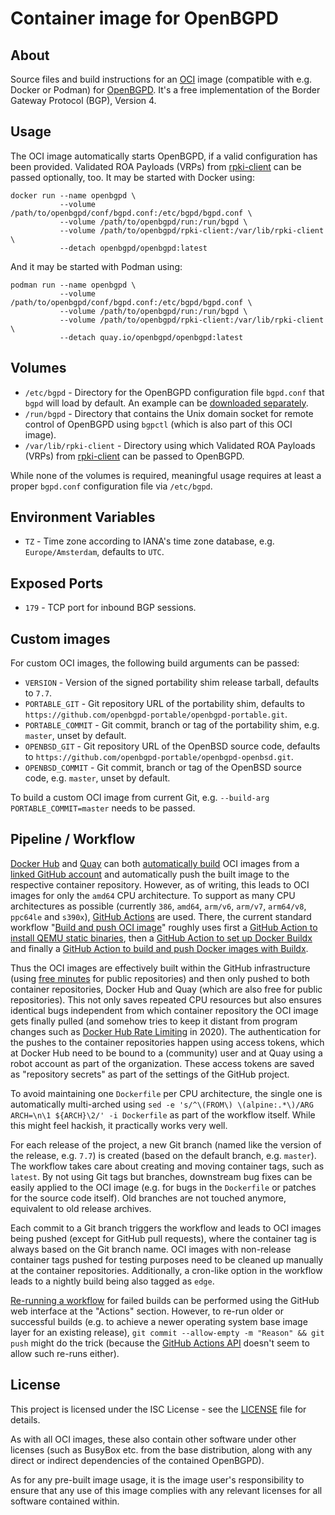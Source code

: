 # Container image for OpenBGPD

## About

Source files and build instructions for an [OCI](https://opencontainers.org/) image (compatible with e.g. Docker or Podman) for [OpenBGPD](https://www.openbgpd.org/). It's a free implementation of the Border Gateway Protocol (BGP), Version 4.

## Usage

The OCI image automatically starts OpenBGPD, if a valid configuration has been provided. Validated ROA Payloads (VRPs) from [rpki-client](https://www.rpki-client.org/) can be passed optionally, too. It may be started with Docker using:

```shell
docker run --name openbgpd \
           --volume /path/to/openbgpd/conf/bgpd.conf:/etc/bgpd/bgpd.conf \
           --volume /path/to/openbgpd/run:/run/bgpd \
           --volume /path/to/openbgpd/rpki-client:/var/lib/rpki-client \
           --detach openbgpd/openbgpd:latest
```

And it may be started with Podman using:

```shell
podman run --name openbgpd \
           --volume /path/to/openbgpd/conf/bgpd.conf:/etc/bgpd/bgpd.conf \
           --volume /path/to/openbgpd/run:/run/bgpd \
           --volume /path/to/openbgpd/rpki-client:/var/lib/rpki-client \
           --detach quay.io/openbgpd/openbgpd:latest
```

## Volumes

  * `/etc/bgpd` - Directory for the OpenBGPD configuration file `bgpd.conf` that `bgpd` will load by default. An example can be [downloaded separately](https://github.com/openbgpd-portable/openbgpd-openbsd/blob/master/src/etc/examples/bgpd.conf).
  * `/run/bgpd` - Directory that contains the Unix domain socket for remote control of OpenBGPD using `bgpctl` (which is also part of this OCI image).
  * `/var/lib/rpki-client` - Directory using which Validated ROA Payloads (VRPs) from [rpki-client](https://www.rpki-client.org/) can be passed to OpenBGPD.

While none of the volumes is required, meaningful usage requires at least a proper `bgpd.conf` configuration file via `/etc/bgpd`.

## Environment Variables

  * `TZ` - Time zone according to IANA's time zone database, e.g. `Europe/Amsterdam`, defaults to `UTC`.

## Exposed Ports

  * `179` - TCP port for inbound BGP sessions.

## Custom images

For custom OCI images, the following build arguments can be passed:

  * `VERSION` - Version of the signed portability shim release tarball, defaults to `7.7`.
  * `PORTABLE_GIT` - Git repository URL of the portability shim, defaults to `https://github.com/openbgpd-portable/openbgpd-portable.git`.
  * `PORTABLE_COMMIT` - Git commit, branch or tag of the portability shim, e.g. `master`, unset by default.
  * `OPENBSD_GIT` - Git repository URL of the OpenBSD source code, defaults to `https://github.com/openbgpd-portable/openbgpd-openbsd.git`.
  * `OPENBSD_COMMIT` - Git commit, branch or tag of the OpenBSD source code, e.g. `master`, unset by default.

To build a custom OCI image from current Git, e.g. `--build-arg PORTABLE_COMMIT=master` needs to be passed.

## Pipeline / Workflow

[Docker Hub](https://hub.docker.com/) and [Quay](https://quay.io/) can both [automatically build](https://docs.docker.com/docker-hub/builds/) OCI images from a [linked GitHub account](https://docs.docker.com/docker-hub/builds/link-source/) and automatically push the built image to the respective container repository. However, as of writing, this leads to OCI images for only the `amd64` CPU architecture. To support as many CPU architectures as possible (currently `386`, `amd64`, `arm/v6`, `arm/v7`, `arm64/v8`, `ppc64le` and `s390x`), [GitHub Actions](https://github.com/features/actions) are used. There, the current standard workflow "[Build and push OCI image](.github/workflows/image.yml)" roughly uses first a [GitHub Action to install QEMU static binaries](https://github.com/docker/setup-qemu-action), then a [GitHub Action to set up Docker Buildx](https://github.com/docker/setup-buildx-action) and finally a [GitHub Action to build and push Docker images with Buildx](https://github.com/docker/build-push-action).

Thus the OCI images are effectively built within the GitHub infrastructure (using [free minutes](https://docs.github.com/en/github/setting-up-and-managing-billing-and-payments-on-github/about-billing-for-github-actions) for public repositories) and then only pushed to both container repositories, Docker Hub and Quay (which are also free for public repositories). This not only saves repeated CPU resources but also ensures identical bugs independent from which container repository the OCI image gets finally pulled (and somehow tries to keep it distant from program changes such as [Docker Hub Rate Limiting](https://www.docker.com/increase-rate-limits) in 2020). The authentication for the pushes to the container repositories happen using access tokens, which at Docker Hub need to be bound to a (community) user and at Quay using a robot account as part of the organization. These access tokens are saved as "repository secrets" as part of the settings of the GitHub project.

To avoid maintaining one `Dockerfile` per CPU architecture, the single one is automatically multi-arched using `sed -e 's/^\(FROM\) \(alpine:.*\)/ARG ARCH=\n\1 ${ARCH}\2/' -i Dockerfile` as part of the workflow itself. While this might feel hackish, it practically works very well.

For each release of the project, a new Git branch (named like the version of the release, e.g. `7.7`) is created (based on the default branch, e.g. `master`). The workflow takes care about creating and moving container tags, such as `latest`. By not using Git tags but branches, downstream bug fixes can be easily applied to the OCI image (e.g. for bugs in the `Dockerfile` or patches for the source code itself). Old branches are not touched anymore, equivalent to old release archives.

Each commit to a Git branch triggers the workflow and leads to OCI images being pushed (except for GitHub pull requests), where the container tag is always based on the Git branch name. OCI images with non-release container tags pushed for testing purposes need to be cleaned up manually at the container repositories. Additionally, a cron-like option in the workflow leads to a nightly build being also tagged as `edge`.

[Re-running a workflow](https://docs.github.com/en/actions/managing-workflow-runs/re-running-a-workflow) for failed builds can be performed using the GitHub web interface at the "Actions" section. However, to re-run older or successful builds (e.g. to achieve a newer operating system base image layer for an existing release), `git commit --allow-empty -m "Reason" && git push` might do the trick (because the [GitHub Actions API](https://stackoverflow.com/questions/56435547/how-do-i-re-run-github-actions) doesn't seem to allow such re-runs either).

## License

This project is licensed under the ISC License - see the [LICENSE](LICENSE) file for details.

As with all OCI images, these also contain other software under other licenses (such as BusyBox etc. from the base distribution, along with any direct or indirect dependencies of the contained OpenBGPD).

As for any pre-built image usage, it is the image user's responsibility to ensure that any use of this image complies with any relevant licenses for all software contained within.
